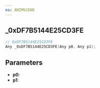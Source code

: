 ```yaml
---
ns: ANIMSCENE
---
```

## _0xDF7B5144E25CD3FE

```c
// 0xDF7B5144E25CD3FE
Any _0xDF7B5144E25CD3FE(Any p0, Any p1);
```

## Parameters
* **p0**:
* **p1**:
